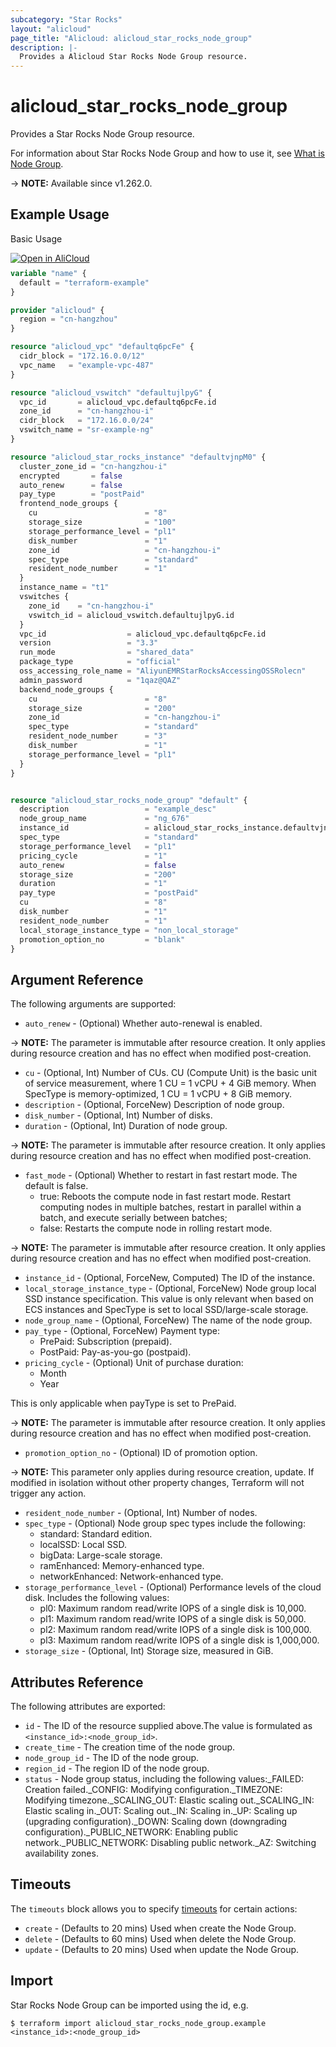 ```yaml
---
subcategory: "Star Rocks"
layout: "alicloud"
page_title: "Alicloud: alicloud_star_rocks_node_group"
description: |-
  Provides a Alicloud Star Rocks Node Group resource.
---
```


# alicloud_star_rocks_node_group

Provides a Star Rocks Node Group resource.



For information about Star Rocks Node Group and how to use it, see [What is Node Group](https://next.api.alibabacloud.com/document/starrocks/2022-10-19/CreateNodeGroup).

-> **NOTE:** Available since v1.262.0.

## Example Usage

Basic Usage

<div style="display: block;margin-bottom: 40px;"><div class="oics-button" style="float: right;position: absolute;margin-bottom: 10px;">
  <a href="https://api.aliyun.com/terraform?resource=alicloud_star_rocks_node_group&exampleId=b5b48a95-6483-23c9-011d-8af704f04f8ba7b104ed&activeTab=example&spm=docs.r.star_rocks_node_group.0.b5b48a9564&intl_lang=EN_US" target="_blank">
    <img alt="Open in AliCloud" src="https://img.alicdn.com/imgextra/i1/O1CN01hjjqXv1uYUlY56FyX_!!6000000006049-55-tps-254-36.svg" style="max-height: 44px; max-width: 100%;">
  </a>
</div></div>

```terraform
variable "name" {
  default = "terraform-example"
}

provider "alicloud" {
  region = "cn-hangzhou"
}

resource "alicloud_vpc" "defaultq6pcFe" {
  cidr_block = "172.16.0.0/12"
  vpc_name   = "example-vpc-487"
}

resource "alicloud_vswitch" "defaultujlpyG" {
  vpc_id       = alicloud_vpc.defaultq6pcFe.id
  zone_id      = "cn-hangzhou-i"
  cidr_block   = "172.16.0.0/24"
  vswitch_name = "sr-example-ng"
}

resource "alicloud_star_rocks_instance" "defaultvjnpM0" {
  cluster_zone_id = "cn-hangzhou-i"
  encrypted       = false
  auto_renew      = false
  pay_type        = "postPaid"
  frontend_node_groups {
    cu                        = "8"
    storage_size              = "100"
    storage_performance_level = "pl1"
    disk_number               = "1"
    zone_id                   = "cn-hangzhou-i"
    spec_type                 = "standard"
    resident_node_number      = "1"
  }
  instance_name = "t1"
  vswitches {
    zone_id    = "cn-hangzhou-i"
    vswitch_id = alicloud_vswitch.defaultujlpyG.id
  }
  vpc_id                  = alicloud_vpc.defaultq6pcFe.id
  version                 = "3.3"
  run_mode                = "shared_data"
  package_type            = "official"
  oss_accessing_role_name = "AliyunEMRStarRocksAccessingOSSRolecn"
  admin_password          = "1qaz@QAZ"
  backend_node_groups {
    cu                        = "8"
    storage_size              = "200"
    zone_id                   = "cn-hangzhou-i"
    spec_type                 = "standard"
    resident_node_number      = "3"
    disk_number               = "1"
    storage_performance_level = "pl1"
  }
}


resource "alicloud_star_rocks_node_group" "default" {
  description                 = "example_desc"
  node_group_name             = "ng_676"
  instance_id                 = alicloud_star_rocks_instance.defaultvjnpM0.id
  spec_type                   = "standard"
  storage_performance_level   = "pl1"
  pricing_cycle               = "1"
  auto_renew                  = false
  storage_size                = "200"
  duration                    = "1"
  pay_type                    = "postPaid"
  cu                          = "8"
  disk_number                 = "1"
  resident_node_number        = "1"
  local_storage_instance_type = "non_local_storage"
  promotion_option_no         = "blank"
}
```

## Argument Reference

The following arguments are supported:
* `auto_renew` - (Optional) Whether auto-renewal is enabled.

-> **NOTE:** The parameter is immutable after resource creation. It only applies during resource creation and has no effect when modified post-creation.

* `cu` - (Optional, Int) Number of CUs. CU (Compute Unit) is the basic unit of service measurement, where 1 CU = 1 vCPU + 4 GiB memory. When SpecType is memory-optimized, 1 CU = 1 vCPU + 8 GiB memory.
* `description` - (Optional, ForceNew) Description of node group.
* `disk_number` - (Optional, Int) Number of disks.
* `duration` - (Optional, Int) Duration of node group.

-> **NOTE:** The parameter is immutable after resource creation. It only applies during resource creation and has no effect when modified post-creation.

* `fast_mode` - (Optional) Whether to restart in fast restart mode. The default is false.
  - true: Reboots the compute node in fast restart mode. Restart computing nodes in multiple batches, restart in parallel within a batch, and execute serially between batches;
  - false: Restarts the compute node in rolling restart mode.

-> **NOTE:** The parameter is immutable after resource creation. It only applies during resource creation and has no effect when modified post-creation.

* `instance_id` - (Optional, ForceNew, Computed) The ID of the instance.
* `local_storage_instance_type` - (Optional, ForceNew) Node group local SSD instance specification. This value is only relevant when based on ECS instances and SpecType is set to local SSD/large-scale storage.
* `node_group_name` - (Optional, ForceNew) The name of the node group.
* `pay_type` - (Optional, ForceNew) Payment type:
  - PrePaid: Subscription (prepaid).
  - PostPaid: Pay-as-you-go (postpaid).
* `pricing_cycle` - (Optional) Unit of purchase duration:
  - Month
  - Year

This is only applicable when payType is set to PrePaid.

-> **NOTE:** The parameter is immutable after resource creation. It only applies during resource creation and has no effect when modified post-creation.

* `promotion_option_no` - (Optional) ID of promotion option.

-> **NOTE:** This parameter only applies during resource creation, update. If modified in isolation without other property changes, Terraform will not trigger any action.

* `resident_node_number` - (Optional, Int) Number of nodes.
* `spec_type` - (Optional) Node group spec types include the following:
  - standard: Standard edition.
  - localSSD: Local SSD.
  - bigData: Large-scale storage.
  - ramEnhanced: Memory-enhanced type.
  - networkEnhanced: Network-enhanced type.
* `storage_performance_level` - (Optional) Performance levels of the cloud disk. Includes the following values:
  - pl0: Maximum random read/write IOPS of a single disk is 10,000.
  - pl1: Maximum random read/write IOPS of a single disk is 50,000.
  - pl2: Maximum random read/write IOPS of a single disk is 100,000.
  - pl3: Maximum random read/write IOPS of a single disk is 1,000,000.
* `storage_size` - (Optional, Int) Storage size, measured in GiB.

## Attributes Reference

The following attributes are exported:
* `id` - The ID of the resource supplied above.The value is formulated as `<instance_id>:<node_group_id>`.
* `create_time` - The creation time of the node group.
* `node_group_id` - The ID of the node group.
* `region_id` - The region ID of the node group.
* `status` - Node group status, including the following values:_FAILED: Creation failed._CONFIG: Modifying configuration._TIMEZONE: Modifying timezone._SCALING_OUT: Elastic scaling out._SCALING_IN: Elastic scaling in._OUT: Scaling out._IN: Scaling in._UP: Scaling up (upgrading configuration)._DOWN: Scaling down (downgrading configuration)._PUBLIC_NETWORK: Enabling public network._PUBLIC_NETWORK: Disabling public network._AZ: Switching availability zones.

## Timeouts

The `timeouts` block allows you to specify [timeouts](https://developer.hashicorp.com/terraform/language/resources/syntax#operation-timeouts) for certain actions:
* `create` - (Defaults to 20 mins) Used when create the Node Group.
* `delete` - (Defaults to 60 mins) Used when delete the Node Group.
* `update` - (Defaults to 20 mins) Used when update the Node Group.

## Import

Star Rocks Node Group can be imported using the id, e.g.

```shell
$ terraform import alicloud_star_rocks_node_group.example <instance_id>:<node_group_id>
```